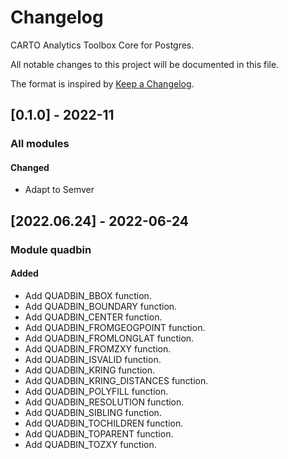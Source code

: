# Changelog

CARTO Analytics Toolbox Core for Postgres.

All notable changes to this project will be documented in this file.

The format is inspired by [Keep a Changelog](https://keepachangelog.com/en/1.0.0/).

## [0.1.0] - 2022-11

### All modules

#### Changed

- Adapt to Semver

## [2022.06.24] - 2022-06-24

### Module quadbin

#### Added

- Add QUADBIN_BBOX function.
- Add QUADBIN_BOUNDARY function.
- Add QUADBIN_CENTER function.
- Add QUADBIN_FROMGEOGPOINT function.
- Add QUADBIN_FROMLONGLAT function.
- Add QUADBIN_FROMZXY function.
- Add QUADBIN_ISVALID function.
- Add QUADBIN_KRING function.
- Add QUADBIN_KRING_DISTANCES function.
- Add QUADBIN_POLYFILL function.
- Add QUADBIN_RESOLUTION function.
- Add QUADBIN_SIBLING function.
- Add QUADBIN_TOCHILDREN function.
- Add QUADBIN_TOPARENT function.
- Add QUADBIN_TOZXY function.
